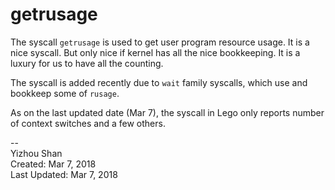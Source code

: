 # getrusage

The syscall `getrusage` is used to get user program resource usage. It is a nice syscall. But only nice if kernel has all the nice bookkeeping. It is a luxury for us to have all the counting.

The syscall is added recently due to `wait` family syscalls, which use and bookkeep some of `rusage`.

As on the last updated date (Mar 7), the syscall in Lego only reports number of context switches and a few others.

--  
Yizhou Shan  
Created: Mar 7, 2018  
Last Updated: Mar 7, 2018
